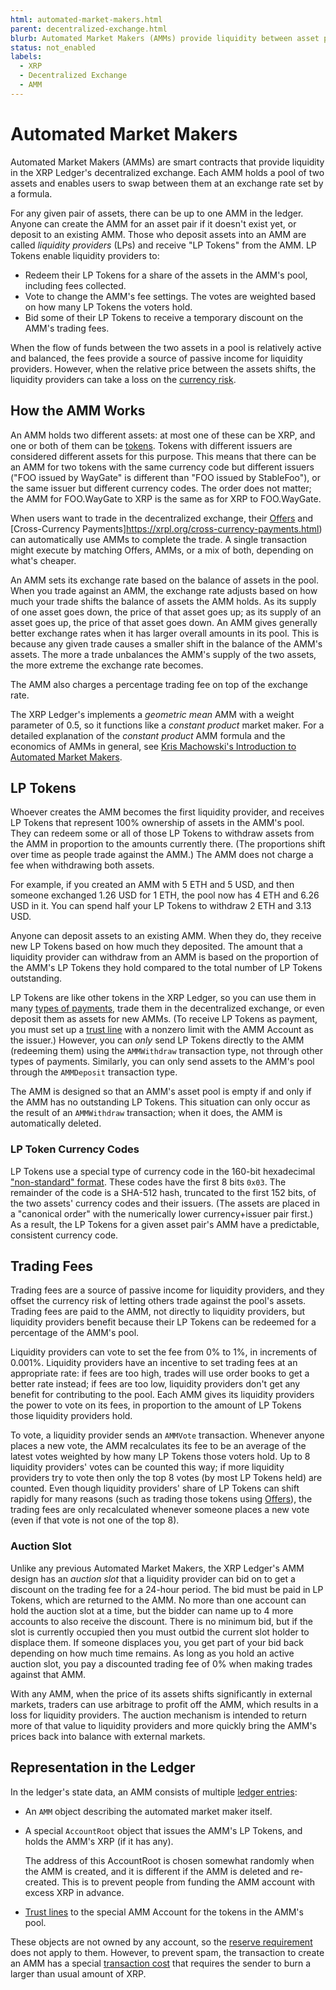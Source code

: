 ```yaml
---
html: automated-market-makers.html
parent: decentralized-exchange.html
blurb: Automated Market Makers (AMMs) provide liquidity between asset pairs, complemeting the order books in the decentralized exchange while providing passive income for their liquidity providers.
status: not_enabled
labels:
  - XRP
  - Decentralized Exchange
  - AMM
---
```

# Automated Market Makers

Automated Market Makers (AMMs) are smart contracts that provide liquidity in the XRP Ledger's decentralized exchange. Each AMM holds a pool of two assets and enables users to swap between them at an exchange rate set by a formula.

For any given pair of assets, there can be up to one AMM in the ledger. Anyone can create the AMM for an asset pair if it doesn't exist yet, or deposit to an existing AMM. Those who deposit assets into an AMM are called _liquidity providers_ (LPs) and receive "LP Tokens" from the AMM. LP Tokens enable liquidity providers to:

- Redeem their LP Tokens for a share of the assets in the AMM's pool, including fees collected.
- Vote to change the AMM's fee settings. The votes are weighted based on how many LP Tokens the voters hold.
- Bid some of their LP Tokens to receive a temporary discount on the AMM's trading fees.

When the flow of funds between the two assets in a pool is relatively active and balanced, the fees provide a source of passive income for liquidity providers. However, when the relative price between the assets shifts, the liquidity providers can take a loss on the [currency risk](https://www.investopedia.com/terms/c/currencyrisk.asp).

## How the AMM Works

An AMM holds two different assets: at most one of these can be XRP, and one or both of them can be [tokens](https://xrpl.org/tokens.html). Tokens with different issuers are considered different assets for this purpose. This means that there can be an AMM for two tokens with the same currency code but different issuers ("FOO issued by WayGate" is different than "FOO issued by StableFoo"), or the same issuer but different currency codes. The order does not matter; the AMM for FOO.WayGate to XRP is the same as for XRP to FOO.WayGate.

When users want to trade in the decentralized exchange, their [Offers](https://xrpl.org/offers.html) and [Cross-Currency Payments]https://xrpl.org/cross-currency-payments.html) can automatically use AMMs to complete the trade. A single transaction might execute by matching Offers, AMMs, or a mix of both, depending on what's cheaper.

An AMM sets its exchange rate based on the balance of assets in the pool. When you trade against an AMM, the exchange rate adjusts based on how much your trade shifts the balance of assets the AMM holds. As its supply of one asset goes down, the price of that asset goes up; as its supply of an asset goes up, the price of that asset goes down. An AMM gives generally better exchange rates when it has larger overall amounts in its pool. This is because any given trade causes a smaller shift in the balance of the AMM's assets. The more a trade unbalances the AMM's supply of the two assets, the more extreme the exchange rate becomes.

The AMM also charges a percentage trading fee on top of the exchange rate.

The XRP Ledger's implements a _geometric mean_ AMM with a weight parameter of 0.5, so it functions like a _constant product_ market maker. For a detailed explanation of the _constant product_ AMM formula and the economics of AMMs in general, see [Kris Machowski's Introduction to Automated Market Makers](https://www.machow.ski/posts/an_introduction_to_automated_market_makers/).


## LP Tokens
<!-- TODO: add diagrams showcasing flow of funds -->
Whoever creates the AMM becomes the first liquidity provider, and receives LP Tokens that represent 100% ownership of assets in the AMM's pool. They can redeem some or all of those LP Tokens to withdraw assets from the AMM in proportion to the amounts currently there. (The proportions shift over time as people trade against the AMM.) The AMM does not charge a fee when withdrawing both assets.

For example, if you created an AMM with 5 ETH and 5 USD, and then someone exchanged 1.26 USD for 1 ETH, the pool now has 4 ETH and 6.26 USD in it. You can spend half your LP Tokens to withdraw 2 ETH and 3.13 USD.

Anyone can deposit assets to an existing AMM. When they do, they receive new LP Tokens based on how much they deposited. The amount that a liquidity provider can withdraw from an AMM is based on the proportion of the AMM's LP Tokens they hold compared to the total number of LP Tokens outstanding.

LP Tokens are like other tokens in the XRP Ledger, so you can use them in many [types of payments](https://xrpl.org/payment-types.html), trade them in the decentralized exchange, or even deposit them as assets for new AMMs. (To receive LP Tokens as payment, you must set up a [trust line](https://xrpl.org/trust-lines-and-issuing.html) with a nonzero limit with the AMM Account as the issuer.) However, you can _only_ send LP Tokens directly to the AMM (redeeming them) using the `AMMWithdraw` transaction type, not through other types of payments. Similarly, you can only send assets to the AMM's pool through the `AMMDeposit` transaction type.

The AMM is designed so that an AMM's asset pool is empty if and only if the AMM has no outstanding LP Tokens. This situation can only occur as the result of an `AMMWithdraw` transaction; when it does, the AMM is automatically deleted.

### LP Token Currency Codes

LP Tokens use a special type of currency code in the 160-bit hexadecimal ["non-standard" format](https://xrpl.org/currency-formats.html#nonstandard-currency-codes). These codes have the first 8 bits `0x03`. The remainder of the code is a SHA-512 hash, truncated to the first 152 bits, of the two assets' currency codes and their issuers. (The assets are placed in a "canonical order" with the numerically lower currency+issuer pair first.) As a result, the LP Tokens for a given asset pair's AMM have a predictable, consistent currency code.


## Trading Fees

Trading fees are a source of passive income for liquidity providers, and they offset the currency risk of letting others trade against the pool's assets. Trading fees are paid to the AMM, not directly to liquidity providers, but liquidity providers benefit because their LP Tokens can be redeemed for a percentage of the AMM's pool.

Liquidity providers can vote to set the fee from 0% to 1%, in increments of 0.001%. Liquidity providers have an incentive to set trading fees at an appropriate rate: if fees are too high, trades will use order books to get a better rate instead; if fees are too low, liquidity providers don't get any benefit for contributing to the pool. <!-- STYLE_OVERRIDE: will --> Each AMM gives its liquidity providers the power to vote on its fees, in proportion to the amount of LP Tokens those liquidity providers hold.

To vote, a liquidity provider sends an `AMMVote` transaction. Whenever anyone places a new vote, the AMM recalculates its fee to be an average of the latest votes weighted by how many LP Tokens those voters hold. Up to 8 liquidity providers' votes can be counted this way; if more liquidity providers try to vote then only the top 8 votes (by most LP Tokens held) are counted. Even though liquidity providers' share of LP Tokens can shift rapidly for many reasons (such as trading those tokens using [Offers](https://xrpl.org/offers.html)), the trading fees are only recalculated whenever someone places a new vote (even if that vote is not one of the top 8).

### Auction Slot

Unlike any previous Automated Market Makers, the XRP Ledger's AMM design has an _auction slot_ that a liquidity provider can bid on to get a discount on the trading fee for a 24-hour period. The bid must be paid in LP Tokens, which are returned to the AMM. No more than one account can hold the auction slot at a time, but the bidder can name up to 4 more accounts to also receive the discount. There is no minimum bid, but if the slot is currently occupied then you must outbid the current slot holder to displace them. If someone displaces you, you get part of your bid back depending on how much time remains. As long as you hold an active auction slot, you pay a discounted trading fee of 0% when making trades against that AMM.

With any AMM, when the price of its assets shifts significantly in external markets, traders can use arbitrage to profit off the AMM, which results in a loss for liquidity providers. The auction mechanism is intended to return more of that value to liquidity providers and more quickly bring the AMM's prices back into balance with external markets.


## Representation in the Ledger

In the ledger's state data, an AMM consists of multiple [ledger entries](https://xrpl.org/ledger-object-types.html):

- An `AMM` object describing the automated market maker itself.

- A special `AccountRoot` object that issues the AMM's LP Tokens, and holds the AMM's XRP (if it has any).

    The address of this AccountRoot is chosen somewhat randomly when the AMM is created, and it is different if the AMM is deleted and re-created. This is to prevent people from funding the AMM account with excess XRP in advance.

- [Trust lines](https://xrpl.org/trust-lines-and-issuing.html) to the special AMM Account for the tokens in the AMM's pool.

These objects are not owned by any account, so the [reserve requirement](https://xrpl.org/reserves.html) does not apply to them. However, to prevent spam, the transaction to create an AMM has a special [transaction cost](https://xrpl.org/transaction-cost.html) that requires the sender to burn a larger than usual amount of XRP.


<!--{# common link defs #}
{% include '_snippets/rippled-api-links.md' %}
{% include '_snippets/tx-type-links.md' %}
{% include '_snippets/rippled_versions.md' %}-->
